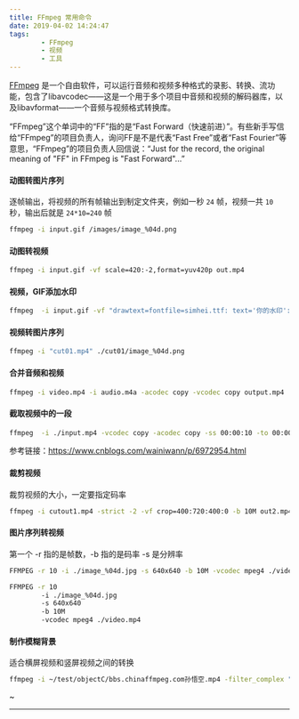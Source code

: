 ```yaml
---
title: FFmpeg 常用命令
date: 2019-04-02 14:24:47
tags:
        - FFmpeg
        - 视频
        - 工具
---
```


[FFmpeg](https://zh.wikipedia.org/wiki/FFmpeg) 是一个自由软件，可以运行音频和视频多种格式的录影、转换、流功能，包含了libavcodec——这是一个用于多个项目中音频和视频的解码器库，以及libavformat——一个音频与视频格式转换库。

“FFmpeg”这个单词中的“FF”指的是“Fast Forward（快速前进）”。有些新手写信给“FFmpeg”的项目负责人，询问FF是不是代表“Fast Free”或者“Fast Fourier”等意思，“FFmpeg”的项目负责人回信说：“Just for the record, the original meaning of "FF" in FFmpeg is "Fast Forward"...”

#### 动图转图片序列

逐帧输出，将视频的所有帧输出到制定文件夹，例如一秒 `24` 帧，视频一共 `10` 秒，输出后就是 `24*10=240` 帧
```sh
ffmpeg -i input.gif /images/image_%04d.png
```

#### 动图转视频
```sh
ffmpeg -i input.gif -vf scale=420:-2,format=yuv420p out.mp4
```

#### 视频，GIF添加水印
```sh
ffmpeg  -i input.gif -vf "drawtext=fontfile=simhei.ttf: text='你的水印':x=600:y=330:fontsize=18:fontcolor=yellow:shadowy=2" manu.gif
```

#### 视频转图片序列
```sh
ffmpeg -i "cut01.mp4" ./cut01/image_%04d.png
```

#### 合并音频和视频
```sh
ffmpeg -i video.mp4 -i audio.m4a -acodec copy -vcodec copy output.mp4
```

#### 截取视频中的一段
```sh
ffmpeg  -i ./input.mp4 -vcodec copy -acodec copy -ss 00:00:10 -to 00:00:15 ./cut01.mp4 -y
```
参考链接：https://www.cnblogs.com/wainiwann/p/6972954.html
        


#### 裁剪视频
裁剪视频的大小，一定要指定码率

```sh
ffmpeg -i cutout1.mp4 -strict -2 -vf crop=400:720:400:0 -b 10M out2.mp4
```

#### 图片序列转视频
第一个 -r 指的是帧数，-b 指的是码率  -s 是分辨率

```sh
FFMPEG -r 10 -i ./image_%04d.jpg -s 640x640 -b 10M -vcodec mpeg4 ./video.mp4

FFMPEG -r 10 
        -i ./image_%04d.jpg 
        -s 640x640 
        -b 10M 
        -vcodec mpeg4 ./video.mp4
```

#### 制作模糊背景
适合横屏视频和竖屏视频之间的转换

```sh
ffmpeg -i ~/test/objectC/bbs.chinaffmpeg.com孙悟空.mp4 -filter_complex "[0:v]avgblur=sizeX=64:sizeY=0[out1];[0:v]scale=480x320[out2];[out1][out2]overlay=x=320:y=240[outo]" -map '[outo]' -y  /root/bbs.chinaffmpeg.com孙悟空.mp4
```

~

***